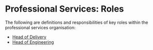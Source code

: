 # Professional Services: Roles

The following are definitions and responsibilities of key roles within the
professional services organisation:

- [Head of Delivery](head-of-delivery.md)
- [Head of Engineering](head-of-engineering.md)
